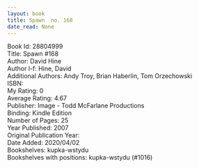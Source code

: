 ```yaml
---
layout: book
title: Spawn  no. 168
date_read: None
---
```


Book Id: 28804999<br />
Title: Spawn #168<br />
Author: David Hine<br />
Author l-f: Hine, David<br />
Additional Authors: Andy Troy, Brian Haberlin, Tom Orzechowski<br />
ISBN: <br />
My Rating: 0<br />
Average Rating: 4.67<br />
Publisher: Image - Todd McFarlane Productions<br />
Binding: Kindle Edition<br />
Number of Pages: 25<br />
Year Published: 2007<br />
Original Publication Year: <br />
Date Added: 2020/04/02<br />
Bookshelves: kupka-wstydu<br />
Bookshelves with positions: kupka-wstydu (#1016)<br />

